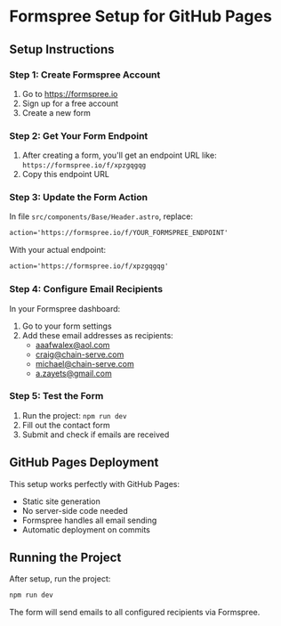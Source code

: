 # Formspree Setup for GitHub Pages

## Setup Instructions

### Step 1: Create Formspree Account
1. Go to https://formspree.io
2. Sign up for a free account
3. Create a new form

### Step 2: Get Your Form Endpoint
1. After creating a form, you'll get an endpoint URL like:
   `https://formspree.io/f/xpzgqgqg`
2. Copy this endpoint URL

### Step 3: Update the Form Action
In file `src/components/Base/Header.astro`, replace:
```html
action='https://formspree.io/f/YOUR_FORMSPREE_ENDPOINT'
```
With your actual endpoint:
```html
action='https://formspree.io/f/xpzgqgqg'
```

### Step 4: Configure Email Recipients
In your Formspree dashboard:
1. Go to your form settings
2. Add these email addresses as recipients:
   - aaafwalex@aol.com
   - craig@chain-serve.com
   - michael@chain-serve.com
   - a.zayets@gmail.com

### Step 5: Test the Form
1. Run the project: `npm run dev`
2. Fill out the contact form
3. Submit and check if emails are received

## GitHub Pages Deployment

This setup works perfectly with GitHub Pages:
- Static site generation
- No server-side code needed
- Formspree handles all email sending
- Automatic deployment on commits

## Running the Project

After setup, run the project:
```bash
npm run dev
```

The form will send emails to all configured recipients via Formspree. 